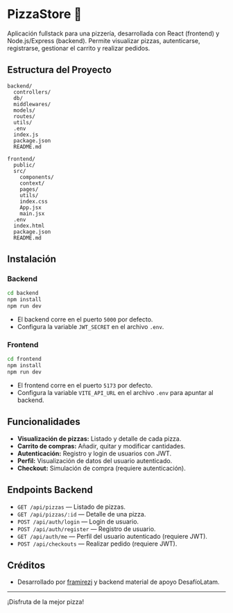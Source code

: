 # PizzaStore 🍕

Aplicación fullstack para una pizzería, desarrollada con React (frontend) y Node.js/Express (backend). Permite visualizar pizzas, autenticarse, registrarse, gestionar el carrito y realizar pedidos.

## Estructura del Proyecto

```
backend/
  controllers/
  db/
  middlewares/
  models/
  routes/
  utils/
  .env
  index.js
  package.json
  README.md

frontend/
  public/
  src/
    components/
    context/
    pages/
    utils/
    index.css
    App.jsx
    main.jsx
  .env
  index.html
  package.json
  README.md
```

## Instalación

### Backend

```sh
cd backend
npm install
npm run dev
```

- El backend corre en el puerto `5000` por defecto.
- Configura la variable `JWT_SECRET` en el archivo `.env`.

### Frontend

```sh
cd frontend
npm install
npm run dev
```

- El frontend corre en el puerto `5173` por defecto.
- Configura la variable `VITE_API_URL` en el archivo `.env` para apuntar al backend.

## Funcionalidades

- **Visualización de pizzas:** Listado y detalle de cada pizza.
- **Carrito de compras:** Añadir, quitar y modificar cantidades.
- **Autenticación:** Registro y login de usuarios con JWT.
- **Perfil:** Visualización de datos del usuario autenticado.
- **Checkout:** Simulación de compra (requiere autenticación).

## Endpoints Backend

- `GET /api/pizzas` — Listado de pizzas.
- `GET /api/pizzas/:id` — Detalle de una pizza.
- `POST /api/auth/login` — Login de usuario.
- `POST /api/auth/register` — Registro de usuario.
- `GET /api/auth/me` — Perfil del usuario autenticado (requiere JWT).
- `POST /api/checkouts` — Realizar pedido (requiere JWT).


## Créditos

- Desarrollado por [framirezj](https://github.com/framirezj) y backend material de apoyo DesafíoLatam.

---

¡Disfruta de la mejor pizza!